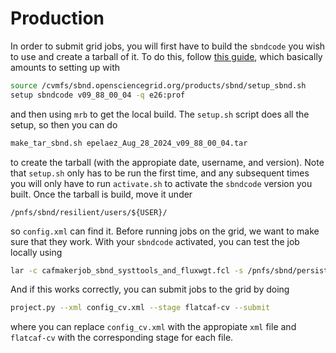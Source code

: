 # Production

In order to submit grid jobs, you will first have to build the `sbndcode` you wish to use and create a tarball of it. To do this, follow [this guide](https://sbnsoftware.github.io/sbndcode_wiki/commissioning/SBND_Commissioning_Get_Started.html), which basically amounts to setting up with 

```bash
source /cvmfs/sbnd.opensciencegrid.org/products/sbnd/setup_sbnd.sh
setup sbndcode v09_88_00_04 -q e26:prof
```

and then using `mrb` to get the local build. The `setup.sh` script does all the setup, so then you can do 

```bash
make_tar_sbnd.sh epelaez_Aug_28_2024_v09_88_00_04.tar
```

to create the tarball (with the appropiate date, username, and version). Note that `setup.sh` only has to be run the first time, and any subsequent times you will only have to run `activate.sh` to activate the `sbndcode` version you built. Once the tarball is build, move it under

```
/pnfs/sbnd/resilient/users/${USER}/
```

so `config.xml` can find it. Before running jobs on the grid, we want to make sure that they work. With your `sbndcode` activated, you can test the job locally using

```bash
lar -c cafmakerjob_sbnd_systtools_and_fluxwgt.fcl -s /pnfs/sbnd/persistent/users/twester/sbnd/v09_88_00_04/detsys_debug_scaling/cv/reco2-cv-cdea-0ce8-68ed-25af.root -n -1
```

And if this works correctly, you can submit jobs to the grid by doing

```bash
project.py --xml config_cv.xml --stage flatcaf-cv --submit
```

where you can replace `config_cv.xml` with the appropiate `xml` file and `flatcaf-cv` with the corresponding stage for each file.
